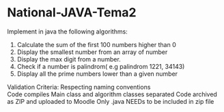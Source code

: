 # National-JAVA-Tema2
Implement in java the following algorithms:  
1. Calculate the sum of the first 100 numbers higher than 0  
2. Display the smallest number from an array of number  
3. Display the max digit from a number.  
4. Check if a number is palindrom( e.g palindrom 1221, 34143)  
5. Display all the prime numbers lower than a given number    

Validation Criteria: 
Respecting naming conventions  
Code compiles Main class and algorithm classes separated 
Code archived as ZIP and uploaded to Moodle Only .java NEEDs to be included in zip file
